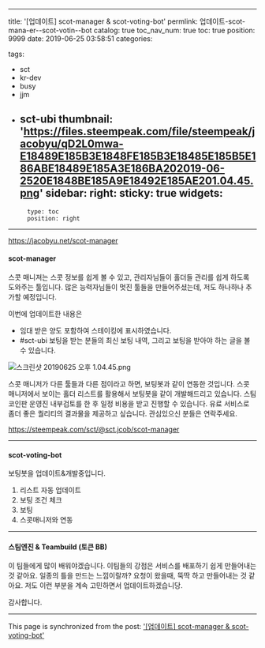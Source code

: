 
---
title: '[업데이트] scot-manager & scot-voting-bot'
permlink: 업데이트-scot-mana-er--scot-votin--bot
catalog: true
toc_nav_num: true
toc: true
position: 9999
date: 2019-06-25 03:58:51
categories:

tags:
- sct
- kr-dev
- busy
- jjm
- sct-ubi
thumbnail: 'https://files.steempeak.com/file/steempeak/jacobyu/qD2L0mwa-E18489E185B3E1848FE185B3E18485E185B5E186ABE18489E185A3E186BA202019-06-2520E1848BE185A9E18492E185AE201.04.45.png'
sidebar:
    right:
        sticky: true
widgets:
    -
        type: toc
        position: right
---



https://jacobyu.net/scot-manager

#### scot-manager
스콧 매니져는 스콧 정보를 쉽게 볼 수 있고, 관리자님들이 홀더들 관리를 쉽게 하도록 도와주는 툴입니다.
많은 능력자님들이 멋진 툴들을 만들어주셨는데, 저도 하나하나 추가할 예정입니다. 

이번에 업데이트한 내용은

* 임대 받은 양도 포함하여 스테이킹에 표시하였습니다.
* #sct-ubi 보팅을 받는 분들의 최신 보팅 내역, 그리고 보팅을 받아야 하는 글을 볼 수 있습니다.

![스크린샷 20190625 오후 1.04.45.png](https://files.steempeak.com/file/steempeak/jacobyu/qD2L0mwa-E18489E185B3E1848FE185B3E18485E185B5E186ABE18489E185A3E186BA202019-06-2520E1848BE185A9E18492E185AE201.04.45.png)

스콧 매니저가 다른 툴들과 다른 점이라고 하면, 보팅봇과 같이 연동한 것입니다.
스콧 매니저에서 보이는 홀더 리스트를 활용해서 보팅봇을 같이 개발해드리고 있습니다.
스팀코인판 운영진 내부검토를 한 후 일정 비용을 받고 진행할 수 있습니다. 
유료 서비스로 좀더 좋은 퀄리티의 결과물을 제공하고 싶습니다. 관심있으신 분들은 연락주세요. 

https://steempeak.com/sct/@sct.jcob/scot-manager

----

#### scot-voting-bot
보팅봇을 업데이트&개발중입니다.

1. 리스트 자동 업데이트
2. 보팅 조건 체크
3. 보팅
4. 스콧매니저와 연동

---


#### 스팀엔진 & Teambuild (토큰 BB)

이 팀들에게 많이 배워야겠습니다.
이팀들의 강점은 서비스를 배포하기 쉽게 만들어내는 것 같아요. 일종의 틀을 만드는 느낌이랄까?
요청이 왔을때, 뚝딱 하고 만들어내는 것 같아요.
저도 이런 부분을 계속 고민하면서 업데이트하겠습니당.

감사합니다.

- - -

This page is synchronized from the post: ['[업데이트] scot-manager & scot-voting-bot'](https://steempeak.com/@jacobyu/scot-manager-and-scot-voting-bot)
